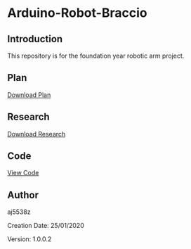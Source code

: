 # Arduino-Robot-Braccio
## Introduction
This repository is for the foundation year robotic arm project.
## Plan
[Download Plan](https://github.com/aj5538z/Arduino-Robot-Braccio/blob/master/Plan/Robotic%20Arm%20Gantt%20Chart.mpp?raw=true)

## Research
[Download Research](https://github.com/aj5538z/Arduino-Robot-Braccio/blob/master/Research/Andrew%20Johnston%20Project%202%20Robot%20Arm%20Research.docx?raw=true)

## Code
[View Code](https://github.com/aj5538z/Arduino-Robot-Braccio/blob/master/Code/final_code/final_code.ino)

## Author
aj5538z

Creation Date: 25/01/2020

Version: 1.0.0.2